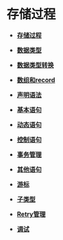 # 存储过程<a name="ZH-CN_TOPIC_0289900792"></a>

- **[存储过程](存储过程-20.md)**  

- **[数据类型](数据类型-21.md)**  

- **[数据类型转换](数据类型转换.md)**  

- **[数组和record](数组和record.md)**  

- **[声明语法](声明语法.md)**  

- **[基本语句](基本语句.md)**  

- **[动态语句](动态语句.md)**  

- **[控制语句](控制语句.md)**  

- **[事务管理](事务管理.md)**  

- **[其他语句](其他语句.md)**  

- **[游标](游标.md)**  

- **[子类型](子类型.md)**

- **[Retry管理](Retry管理.md)**  

- **[调试](调试-22.md)**  

  


